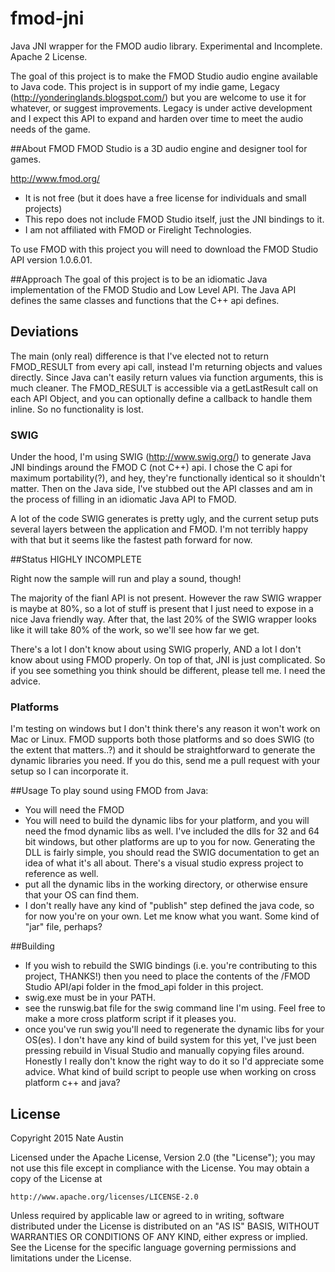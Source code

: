 # fmod-jni
Java JNI wrapper for the FMOD audio library. Experimental and Incomplete. Apache 2 License.

The goal of this project is to make the FMOD Studio audio engine available to Java code. This project is in support of my indie game, Legacy (http://yonderinglands.blogspot.com/) but you are welcome to use it for whatever, or suggest improvements. Legacy is under active development and I expect this API to expand and harden over time to meet the audio needs of the game.

##About FMOD
FMOD Studio is a 3D audio engine and designer tool for games.

http://www.fmod.org/

* It is not free (but it does have a free license for individuals and small projects) 
* This repo does not include FMOD Studio itself, just the JNI bindings to it.
* I am not affiliated with FMOD or Firelight Technologies.

To use FMOD with this project you will need to download the FMOD Studio API version 1.0.6.01.

##Approach
The goal of this project is to be an idiomatic Java implementation of the FMOD Studio and Low Level API. The Java API defines the same classes and functions that the C++ api defines. 

## Deviations
The main (only real) difference is that I've elected not to return FMOD_RESULT from every api call, instead I'm returning objects and values directly. Since Java can't easily return values via function arguments, this is much cleaner. The FMOD_RESULT is accessible via a getLastResult call on each API Object, and you can optionally define a callback to handle them inline. So no functionality is lost.

### SWIG
Under the hood, I'm using SWIG (http://www.swig.org/) to generate Java JNI bindings around the FMOD C (not C++) api. I chose the C api for maximum portability(?), and hey, they're functionally identical so it shouldn't matter. Then on the Java side, I've stubbed out the API classes and am in the process of filling in an idiomatic Java API to FMOD.

A lot of the code SWIG generates is pretty ugly, and the current setup puts several layers between the application and FMOD. I'm not terribly happy with that but it seems like the fastest path forward for now.

##Status
HIGHLY INCOMPLETE

Right now the sample will run and play a sound, though!

The majority of the fianl API is not present. However the raw SWIG wrapper is maybe at 80%, so a lot of stuff is present that I just need to expose in a nice Java friendly way. After that, the last 20% of the SWIG wrapper looks like it will take 80% of the work, so we'll see how far we get.

There's a lot I don't know about using SWIG properly, AND a lot I don't know about using FMOD properly. On top of that, JNI is just complicated. So if you see something you think should be different, please tell me. I need the advice.

### Platforms
I'm testing on windows but I don't think there's any reason it won't work on Mac or Linux. FMOD supports both those platforms and so does SWIG (to the extent that matters..?) and it should be straightforward to generate the dynamic libraries you need. If you do this, send me a pull request with your setup so I can incorporate it.

##Usage
To play sound using FMOD from Java:
 * You will need the FMOD
 * You will need to build the dynamic libs for your platform, and you will need the fmod dynamic libs as well. I've included the dlls for 32 and 64 bit windows, but other platforms are up to you for now. Generating the DLL is fairly simple, you should read the SWIG documentation to get an idea of what it's all about. There's a visual studio express project to reference as well.
 * put all the dynamic libs in the working directory, or otherwise ensure that your OS can find them.
 * I don't really have any kind of "publish" step defined the java code, so for now you're on your own. Let me know what you want. Some kind of "jar" file, perhaps?

##Building
* If you wish to rebuild the SWIG bindings (i.e. you're contributing to this project, THANKS!) then you need to place the contents of the /FMOD Studio API/api folder in the fmod_api folder in this project.
* swig.exe must be in your PATH.
* see the runswig.bat file for the swig command line I'm using. Feel free to make a more cross platform script if it pleases you.
* once you've run swig you'll need to regenerate the dynamic libs for your OS(es). I don't have any kind of build system for this yet, I've just been pressing rebuild in Visual Studio and manually copying files around. Honestly I really don't know the right way to do it so I'd appreciate some advice. What kind of build script to people use when working on cross platform c++ and java?

## License
Copyright 2015 Nate Austin

Licensed under the Apache License, Version 2.0 (the "License");
you may not use this file except in compliance with the License.
You may obtain a copy of the License at

    http://www.apache.org/licenses/LICENSE-2.0

Unless required by applicable law or agreed to in writing, software
distributed under the License is distributed on an "AS IS" BASIS,
WITHOUT WARRANTIES OR CONDITIONS OF ANY KIND, either express or implied.
See the License for the specific language governing permissions and
limitations under the License.

